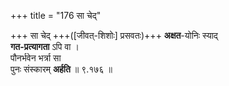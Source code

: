 +++
title = "176 सा चेद्"

+++
सा चेद् +++([जीवत्-शिशोः] प्रसवतः)+++ **अक्षत**-योनिः स्याद्  
**गत-प्रत्यागता** ऽपि वा ।  
पौनर्भवेन भर्त्रा सा  
पुनः संस्कारम् **अर्हति**  ॥ ९.१७६ ॥